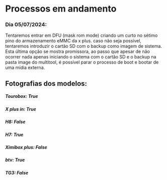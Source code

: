 # Processos em andamento
### Dia 05/07/2024:
Tentaremos entrar em DFU (mask rom mode) criando um curto no sétimo pino do armazenamento eMMC da x plus. caso não seja possível, tentaremos introduzir o cartão SD com o backup como imagem de sistema. Esta última opção se mostra promissora, ao passo que apesar de não ocorrer nada apenas iniciando o sistema com o cartão SD e o backup na pasta image do multitool, é possível parar o processo de boot e bootar de uma mídia externa.


## Fotografias dos modelos:
##### Tourobox: True
##### X plus in: True
##### H8: False
##### H7: True
##### Ximibox plus: False
##### btv: True
##### TG3: False

